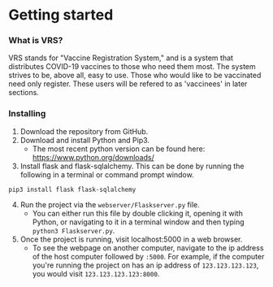 # Getting started


### What is VRS?
VRS stands for "Vaccine Registration System," and is a system that
distributes COVID-19 vaccines to those who need them most. The
system strives to be, above all, easy to use. Those who would like
to be vaccinated need only register. These users will be refered to
as 'vaccinees' in later sections.


### Installing
1. Download the repository from GitHub.
2. Download and install Python and Pip3.
	- The most recent python version can be found here: https://www.python.org/downloads/ 
3. Install flask and flask-sqlalchemy. This can be done by running the following in a 
terminal or command prompt window. 
```
pip3 install flask flask-sqlalchemy
```
4. Run the project via the `webserver/Flaskserver.py` file.
	- You can either run this file by double clicking it, opening it with Python, or navigating to it in a terminal window and then typing `python3 Flaskserver.py`.
5. Once the project is running, visit localhost:5000 in a web browser. 
	- To see the webpage on another computer, navigate to the ip address of the host computer
followed by `:5000`. For example, if the computer you're running the project on has an ip address
of `123.123.123.123`, you would visit `123.123.123.123:8000`.


